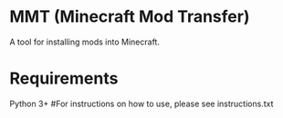 # MMT (Minecraft Mod Transfer)
A tool for installing mods into Minecraft.
# Requirements
Python 3+
#For instructions on how to use, please see instructions.txt
